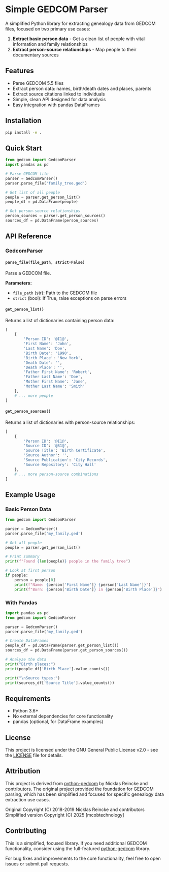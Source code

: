 # Simple GEDCOM Parser

A simplified Python library for extracting genealogy data from GEDCOM files, focused on two primary use cases:

1. **Extract basic person data** - Get a clean list of people with vital information and family relationships
2. **Extract person-source relationships** - Map people to their documentary sources

## Features

- Parse GEDCOM 5.5 files
- Extract person data: names, birth/death dates and places, parents
- Extract source citations linked to individuals
- Simple, clean API designed for data analysis
- Easy integration with pandas DataFrames

## Installation

```bash
pip install -e .
```

## Quick Start

```python
from gedcom import GedcomParser
import pandas as pd

# Parse GEDCOM file
parser = GedcomParser()
parser.parse_file('family_tree.ged')

# Get list of all people
people = parser.get_person_list()
people_df = pd.DataFrame(people)

# Get person-source relationships
person_sources = parser.get_person_sources()
sources_df = pd.DataFrame(person_sources)
```

## API Reference

### GedcomParser

#### `parse_file(file_path, strict=False)`
Parse a GEDCOM file.

**Parameters:**
- `file_path` (str): Path to the GEDCOM file
- `strict` (bool): If True, raise exceptions on parse errors

#### `get_person_list()`
Returns a list of dictionaries containing person data:

```python
[
    {
        'Person ID': '@I1@',
        'First Name': 'John',
        'Last Name': 'Doe',
        'Birth Date': '1990',
        'Birth Place': 'New York',
        'Death Date': '',
        'Death Place': '',
        'Father First Name': 'Robert',
        'Father Last Name': 'Doe',
        'Mother First Name': 'Jane',
        'Mother Last Name': 'Smith'
    },
    # ... more people
]
```

#### `get_person_sources()`
Returns a list of dictionaries with person-source relationships:

```python
[
    {
        'Person ID': '@I1@',
        'Source ID': '@S1@',
        'Source Title': 'Birth Certificate',
        'Source Author': '',
        'Source Publication': 'City Records',
        'Source Repository': 'City Hall'
    },
    # ... more person-source combinations
]
```

## Example Usage

### Basic Person Data

```python
from gedcom import GedcomParser

parser = GedcomParser()
parser.parse_file('my_family.ged')

# Get all people
people = parser.get_person_list()

# Print summary
print(f"Found {len(people)} people in the family tree")

# Look at first person
if people:
    person = people[0]
    print(f"Name: {person['First Name']} {person['Last Name']}")
    print(f"Born: {person['Birth Date']} in {person['Birth Place']}")
```

### With Pandas

```python
import pandas as pd
from gedcom import GedcomParser

parser = GedcomParser()
parser.parse_file('my_family.ged')

# Create DataFrames
people_df = pd.DataFrame(parser.get_person_list())
sources_df = pd.DataFrame(parser.get_person_sources())

# Analyze the data
print("Birth places:")
print(people_df['Birth Place'].value_counts())

print("\nSource types:")
print(sources_df['Source Title'].value_counts())
```

## Requirements

- Python 3.6+
- No external dependencies for core functionality
- pandas (optional, for DataFrame examples)

## License

This project is licensed under the GNU General Public License v2.0 - see the [LICENSE](LICENSE) file for details.

## Attribution

This project is derived from [python-gedcom](https://github.com/nickreynke/python-gedcom) by Nicklas Reincke and contributors. The original project provided the foundation for GEDCOM parsing, which has been simplified and focused for specific genealogy data extraction use cases.

Original Copyright (C) 2018-2019 Nicklas Reincke and contributors  
Simplified version Copyright (C) 2025 [mcobtechnology]

## Contributing

This is a simplified, focused library. If you need additional GEDCOM functionality, consider using the full-featured [python-gedcom](https://github.com/nickreynke/python-gedcom) library.

For bug fixes and improvements to the core functionality, feel free to open issues or submit pull requests.
